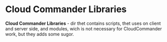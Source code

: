 Cloud Commander Libraries
===============
**Cloud Commander Libraries** - dir thet contains scripts, thet uses 
on client and server side, and modules, wich is not necessary
for CloudCommander work, but they adds some sugor.